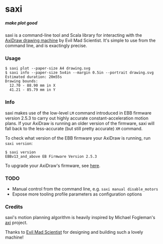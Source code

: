 # saxi
##### make plot good

saxi is a command-line tool and Scala library for interacting with the [AxiDraw
drawing machine](https://axidraw.com/) by Evil Mad Scientist. It's simple to
use from the command line, and is exactingly precise.

### Usage

```
$ saxi plot --paper-size A4 drawing.svg
$ saxi info --paper-size 5x4in --margin 0.5in --portrait drawing.svg
Estimated duration: 20m55s
Drawing bounds:
  12.70 - 88.90 mm in X
  41.21 - 85.79 mm in Y
```

### Info

saxi makes use of the low-level `LM` command introduced in EBB firmware version
2.5.3 to carry out highly accurate constant-acceleration motion plans. If your
AxiDraw is running an older version of the firmware, saxi will fall back to the
less-accurate (but still pretty accurate) `XM` command.

To check what version of the EBB firmware your AxiDraw is running, run `saxi version`:

```
$ saxi version
EBBv13_and_above EB Firmware Version 2.5.3
```

To upgrade your AxiDraw's firmware, see [here](https://github.com/evil-mad/EggBot/tree/master/EBB_firmware). 

### TODO

- Manual control from the command line, e.g. `saxi manual disable_motors`
- Expose more tooling profile parameters as configuration options

### Credits
saxi's motion planning algorithm is heavily inspired by Michael Fogleman's
[axi](https://github.com/fogleman/axi) project.

Thanks to [Evil Mad Scientist](http://www.evilmadscientist.com/) for designing
and building such a lovely machine!
